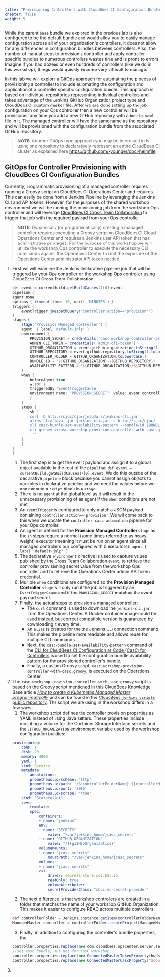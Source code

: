 ```yaml
---
title: "Provisioning Controllers with CloudBees CI Configuration Bundles"
chapter: false
weight: 5
--- 
```


While the parent `base` bundle we explored in the previous lab is also configured to be the default bundle and would allow you to easily manage configuration across all of your organization's controllers, it does not allow for any differences in configuration bundles between controllers. Also, the number of manual steps to provision a controller and apply controller specific bundles to numerous controllers wastes time and is prone to errors. Imagine if you had dozens or even hundreds of controllers (like we do in this workshop), things would quickly become very difficult to manage.

In this lab we will explore  a GitOps approach for automating the process of provisioning a controller to include automating the configuration and application of a controller specific configuration bundle. This approach is based on individual repositories representing individual controllers and takes advantage of the Jenkins GitHub Organization project type and CloudBees CI custom marker file. After we are done setting up the job configuration on your Ops controller then a new controller will be provisioned any time you add a new GitHub repository with a `bundle.yaml` file in it. The managed controller will have the same name as the repository and will be provisioned with the configuration bundle from the associated GitHub repository.

>**NOTE:** Another GitOps type approach you may be interested in is using one repository to declaratively represent an entire CloudBees CI cluster as explained here https://github.com/kyounger/cbci-helmfile. 

## GitOps for Controller Provisioning with CloudBees CI Configuration Bundles

Currently, programmatic provisioning of a managed controller requires running a Groovy script on CloudBees CI Operations Center and requires. This can easily be done from a Jenkins Pipeline by leveraging the Jenkins CLI and API tokens. However, for the purposes of the shared workshop environment we will be running the provisioning job from the workshop Ops controller and will leverage [CloudBees CI Cross Team Collaboration](https://docs.cloudbees.com/docs/admin-resources/latest/pipelines/cross-team-collaboration) to trigger that job with the required payload from your Ops controller.

>**NOTE:** Dynamically (or programmatically) creating a managed controller requires executing a Groovy script on CloudBees CI Cloud Operations Center and requires a Jenkins user API token that has administrative privileges. For the purpose of this workshop we will utilize the workshop Ops controller to execute the necessary CLI commands against the Operations Center to limit the exposure of the Operations Center administrator API token needed.

1. First we will examine the Jenkins declarative pipeline job that will be triggered by your Ops controller on the workshop Ops controller using CloudBees CI Cross Team Collaboration. 
    ```groovy
    def event = currentBuild.getBuildCauses()[0].event
    pipeline {
    agent none
    options { timeout(time: 10, unit: 'MINUTES') }
    triggers {
        eventTrigger jmespathQuery("controller.action=='provision'")
    }
    stages {
        stage('Provision Managed Controller') {
        agent  { label 'default-jnlp' }
        environment {
            PROVISION_SECRET = credentials('casc-workshop-controller-provision-secret')
            ADMIN_CLI_TOKEN = credentials('admin-cli-token')
            GITHUB_ORGANIZATION = event.github.organization.toString().replaceAll(" ", "-")
            GITHUB_REPOSITORY = event.github.repository.toString().toLowerCase()
            CONTROLLER_FOLDER = GITHUB_ORGANIZATION.toLowerCase()
            BUNDLE_ID = "${GITHUB_ORGANIZATION}-${GITHUB_REPOSITORY}"
            AVAILABILITY_PATTERN = "${GITHUB_ORGANIZATION}/${GITHUB_REPOSITORY}"
        }
        when {
            beforeAgent true
            allOf {
            triggeredBy 'EventTriggerCause'
            environment name: 'PROVISION_SECRET', value: event.controller.action.secret.toString()
            }
        }
        steps {
            sh '''
            curl -O http://cjoc/cjoc/jnlpJars/jenkins-cli.jar
            alias cli='java -jar jenkins-cli.jar -s http://cjoc/cjoc/ -webSocket -auth $ADMIN_CLI_TOKEN_USR:$ADMIN_CLI_TOKEN_PSW'
            cli casc-bundle-set-availability-pattern --bundle-id $BUNDLE_ID --availability-pattern $AVAILABILITY_PATTERN
            cli groovy =<casc-workshop-provision-controller-with-casc.groovy $GITHUB_ORGANIZATION $GITHUB_REPOSITORY $CONTROLLER_FOLDER
            '''
        }
        }
    }
    }
    ```
    1. The first step is to get the event payload and assign it to a global object available to the rest of the `pipeline`: `def event = currentBuild.getBuildCauses()[0].event`. We do this outside of the declarative `pipeline` block because you cannot assign objects to variables in declarative pipeline and we need the values before we can execute a `script` block in a `stage`.
    2. There is no `agent` at the global level as it will result in the unnecessary provisioning of an agent if the `when` conditions are not met.
    3. An `eventTrigger` is configured to only match a JSON payload containing `controller.action=='provision'`. We wil come back to this when we update the `controller-casc-automation` pipeline for your Ops controller.
    4. An agent is defined for the **Provision Managed Controller** `stage` as the `sh` steps require a normal (some times referred to as heavy-weight) executor (meaning it must be run on an agent since all managed controllers our configured with 0 executors): `agent { label 'default-jnlp' }`
    5. The declarative `environment` directive is used to capture values published by the Cross Team Collaboration `event`, to retrieve the controller provisioning secret value from the workshop Ops controller and to retrieve the Operations Center admin API token credential.
    6. Multiple `when` conditions are configured so the **Provision Managed Controller** `stage` will only run if the job is triggered by an `EventTriggerCause` and if the `PROVISION_SECRET` matches the event payload secret.
    7. Finally, the actual steps to provision a managed controller:
        - The `curl` command is used to download the `jenkins-cli.jar` from the Operations Center. A Docker container image could be used instead, but correct compatible version is guaranteed by downloading it every time.
        - An `alias` is created for the the Jenkins CLI connection command. This makes the pipeline more readable and allows reuse for multiple CLI commands.
        - Next, the `casc-bundle-set-availability-pattern` command of the [CLI for CloudBees CI Configuration as Code (CasC) for Controllers](https://docs.cloudbees.com/docs/admin-resources/latest/cli-guide/casc-bundle-management) is used to set the configuration bundle availability pattern for the provisioned controller's bundle.
        - Finally, a custom Groovy script, `casc-workshop-provision-controller-with-casc.groovy`, is executed on the Operations Center.
2. The `casc-workshop-provision-controller-with-casc.groovy` script is based on the Groovy script mentioned in this CloudBees Knowledge Base article *[How to create a Kubernetes Managed Master programmatically](https://support.cloudbees.com/hc/en-us/articles/360035632851-How-to-create-a-Kubernetes-Managed-Master-programmatically)* and can be found in the [CloudBees `jenkins-scripts` public repository](https://github.com/cloudbees/jenkins-scripts/blob/master/createManagedMasterK8s.groovy). The script we are using in the workshop differs in a few ways:
    1. The workshop script defines the controller provision properties as YAML instead of using Java setters. These properties include mounting a volume for the Container Storage Interface secrets and the `GITHUB_ORGANIZATION` environment variable used by the workshop configuration bundles:
    ```yaml
    provisioning:
        cpus: 1
        disk: 20
        memory: 4000
        yaml: |
        kind: Service
        metadata:
            annotations:
            prometheus.io/scheme: 'http'
            prometheus.io/path: '/${controllerFolderName}-${controllerName}/prometheus'
            prometheus.io/port: '8080'
            prometheus.io/scrape: 'true'
        kind: "StatefulSet"
        spec:
            template:
            spec:
                containers:
                - name: "jenkins"
                env:
                - name: "SECRETS"
                    value: "/var/jenkins_home/jcasc_secrets"
                - name: "GITHUB_ORGANIZATION"
                    value: "/${gitHubOrganization}"
                volumeMounts:
                - name: "jcasc-secrets"
                    mountPath: "/var/jenkins_home/jcasc_secrets"
                volumes:
                - name: "jcasc-secrets"
                csi:
                    driver: secrets-store.csi.k8s.io
                    readOnly: true
                    volumeAttributes:
                    secretProviderClass: "cbci-mc-secret-provider"
    ```
    2. The next difference is that workshop controllers are created in a folder that matches the name of your workshop GitHub Organization. This makes it easier to configure RBAC across multiple controllers.
    ```groovy
    def controllerFolder = Jenkins.instance.getItem(controllerFolderName) 
    ManagedMaster controller = controllerFolder.createProject(ManagedMaster.class, controllerName)
    ```
    3.  Finally, in addition to configuring the controller's bundle properties, the 
    ```groovy
    controller.properties.replace(new com.cloudbees.opscenter.server.security.SecurityEnforcer.OptOutProperty(com.cloudbees.opscenter.server.sso.AuthorizationOptOutMode.INSTANCE, false, null))
    //set casc bundle, but not for CasC workshop
    controller.properties.replace(new ConnectedMasterTokenProperty(hudson.util.Secret.fromString(UUID.randomUUID().toString())))
    controller.properties.replace(new ConnectedMasterCascProperty("$controllerFolderName-$controllerName"))
    ```
3. 